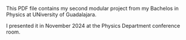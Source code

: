 This PDF file contains my second modular project from my Bachelos in Physics at UNiversity of Guadalajara.

I presented it in November 2024 at the Physics Department conference room.
